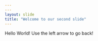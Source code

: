 ```yaml
---
---
layout: slide
title: "Welcome to our second slide"
---
```

Hello World!
Use the left arrow to go back!
